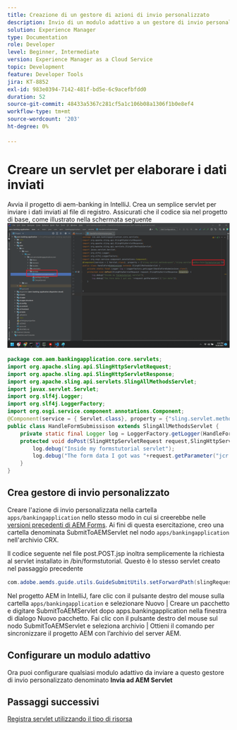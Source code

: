 ```yaml
---
title: Creazione di un gestore di azioni di invio personalizzato
description: Invio di un modulo adattivo a un gestore di invio personalizzato
solution: Experience Manager
type: Documentation
role: Developer
level: Beginner, Intermediate
version: Experience Manager as a Cloud Service
topic: Development
feature: Developer Tools
jira: KT-8852
exl-id: 983e0394-7142-481f-bd5e-6c9acefbfdd0
duration: 52
source-git-commit: 48433a5367c281cf5a1c106b08a1306f1b0e8ef4
workflow-type: tm+mt
source-wordcount: '203'
ht-degree: 0%

---
```


# Creare un servlet per elaborare i dati inviati

Avvia il progetto di aem-banking in IntelliJ.
Crea un semplice servlet per inviare i dati inviati al file di registro. Assicurati che il codice sia nel progetto di base, come illustrato nella schermata seguente
![create-servlet](assets/create-servlet.png)

```java
package com.aem.bankingapplication.core.servlets;
import org.apache.sling.api.SlingHttpServletRequest;
import org.apache.sling.api.SlingHttpServletResponse;
import org.apache.sling.api.servlets.SlingAllMethodsServlet;
import javax.servlet.Servlet;
import org.slf4j.Logger;
import org.slf4j.LoggerFactory;
import org.osgi.service.component.annotations.Component;
@Component(service = { Servlet.class}, property = {"sling.servlet.methods=post","sling.servlet.paths=/bin/formstutorial"})
public class HandleFormSubmissison extends SlingAllMethodsServlet {
    private static final Logger log = LoggerFactory.getLogger(HandleFormSubmissison.class);
    protected void doPost(SlingHttpServletRequest request,SlingHttpServletResponse response) {
        log.debug("Inside my formstutorial servlet");
        log.debug("The form data I got was "+request.getParameter("jcr:data"));
    }
}
```

## Crea gestore di invio personalizzato

Creare l&#39;azione di invio personalizzata nella cartella `apps/bankingapplication` nello stesso modo in cui si creerebbe nelle [versioni precedenti di AEM Forms](https://experienceleague.adobe.com/docs/experience-manager-learn/forms/adaptive-forms/custom-submit-aem-forms-article.html?lang=en). Ai fini di questa esercitazione, creo una cartella denominata SubmitToAEMServlet nel nodo `apps/bankingapplication` nell&#39;archivio CRX.

Il codice seguente nel file post.POST.jsp inoltra semplicemente la richiesta al servlet installato in /bin/formstutorial. Questo è lo stesso servlet creato nel passaggio precedente

```java
com.adobe.aemds.guide.utils.GuideSubmitUtils.setForwardPath(slingRequest,"/bin/formstutorial",null,null);
```

Nel progetto AEM in IntelliJ, fare clic con il pulsante destro del mouse sulla cartella `apps/bankingapplication` e selezionare Nuovo | Creare un pacchetto e digitare SubmitToAEMServlet dopo apps.bankingapplication nella finestra di dialogo Nuovo pacchetto. Fai clic con il pulsante destro del mouse sul nodo SubmitToAEMServlet e seleziona archivio | Ottieni il comando per sincronizzare il progetto AEM con l’archivio del server AEM.


## Configurare un modulo adattivo

Ora puoi configurare qualsiasi modulo adattivo da inviare a questo gestore di invio personalizzato denominato **Invia ad AEM Servlet**

## Passaggi successivi

[Registra servlet utilizzando il tipo di risorsa](./registering-servlet-using-resourcetype.md)
